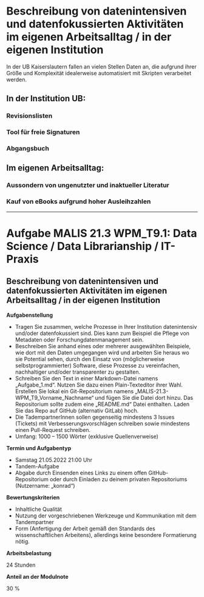 # Beschreibung von datenintensiven und datenfokussierten Aktivitäten im eigenen Arbeitsalltag / in der eigenen Institution

In der UB Kaiserslautern fallen an vielen Stellen Daten an, die aufgrund ihrer Größe und Komplexität idealerweise automatisiert mit Skripten verarbeitet werden.

## In der Institution UB:

### Revisionslisten

### Tool für freie Signaturen

### Abgangsbuch

## Im eigenen Arbeitsalltag:

### Aussondern von ungenutzter und inaktueller Literatur

### Kauf von eBooks aufgrund hoher Ausleihzahlen


---

# Aufgabe MALIS 21.3 WPM_T9.1: Data Science / Data Librarianship / IT-Praxis

## Beschreibung von datenintensiven und datenfokussierten Aktivitäten im eigenen Arbeitsalltag / in der eigenen Institution

**Aufgabenstellung**
* Tragen Sie zusammen, welche Prozesse in Ihrer Institution datenintensiv und/oder datenfokussiert sind. Dies kann zum Beispiel die Pflege von Metadaten oder Forschungdatenmanagement sein.
* Beschreiben Sie anhand eines oder mehrerer ausgewählten Beispiele, wie dort mit den Daten umgegangen wird und arbeiten Sie heraus wo sie Potential sehen, durch den Einsatz von (möglicherweise selbstprogrammierter) Software, diese Prozesse zu vereinfachen, nachhaltiger und/oder transparenter zu gestalten.
* Schreiben Sie den Text in einer Markdown-Datei namens „Aufgabe_1.md“. Nutzen Sie dazu einen Plain-Texteditor ihrer Wahl. Erstellen Sie lokal ein Git-Repositorium namens „MALIS-21.3- WPM_T9_Vorname_Nachname“ und fügen Sie die Datei dort hinzu. Das Repositorium sollte zudem eine „README.md“ Datei enthalten. Laden Sie das Repo auf GitHub (alternativ GitLab) hoch.
* Die TadempartnerInnen sollen gegenseitig mindestens 3 Issues (Tickets) mit Verbesserungsvorschlägen schreiben sowie mindestens einen Pull-Request schreiben.
* Umfang: 1000 – 1500 Wörter (exklusive Quellenverweise)

**Termin und Aufgabentyp**
* Samstag 21.05.2022 21:00 Uhr
* Tandem-Aufgabe
* Abgabe durch Einsenden eines Links zu einem offen GitHub-Repositorium oder durch Einladen zu deinem privaten Repositoriums (Nutzername: „konrad“)

**Bewertungskriterien**
* Inhaltliche Qualität
* Nutzung der vorgeschriebenen Werkzeuge und Kommunikation mit dem
Tandempartner
* Form (Anfertigung der Arbeit gemäß den Standards des wissenschaftlichen
Arbeitens), allerdings keine besondere Formatierung nötig.

**Arbeitsbelastung**

24 Stunden

**Anteil an der Modulnote**

30 %
